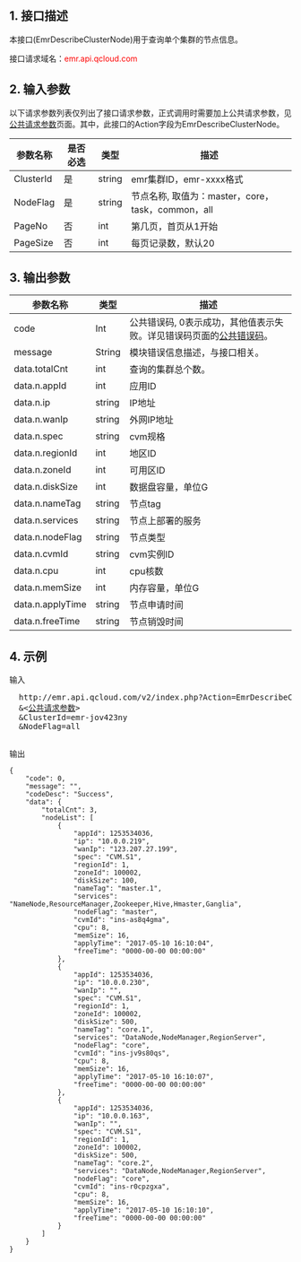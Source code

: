 ## 1. 接口描述
 
本接口(EmrDescribeClusterNode)用于查询单个集群的节点信息。

接口请求域名：<font style="color:red">emr.api.qcloud.com</font>

## 2. 输入参数
 以下请求参数列表仅列出了接口请求参数，正式调用时需要加上公共请求参数，见<a href="/doc/api/372/4153" title="公共请求参数">公共请求参数</a>页面。其中，此接口的Action字段为EmrDescribeClusterNode。

| 参数名称 | 是否必选  | 类型 | 描述 |
|---------|---------|---------|---------|
| ClusterId | 是 | string | emr集群ID，emr-xxxx格式 |
| NodeFlag | 是 | string | 节点名称, 取值为：master，core，task，common，all |
| PageNo | 否 | int | 第几页，首页从1开始 |
| PageSize | 否 | int | 每页记录数，默认20 |

## 3. 输出参数

| 参数名称 | 类型 | 描述 |
|---------|---------|---------|
| code | Int | 公共错误码, 0表示成功，其他值表示失败。详见错误码页面的<a href="/document/api/377/4173" title="公共错误码">公共错误码</a>。|
| message | String | 模块错误信息描述，与接口相关。|
| data.totalCnt | int | 查询的集群总个数。|
| data.n.appId | int | 应用ID |
| data.n.ip | string | IP地址 |
| data.n.wanIp | string | 外网IP地址 |
| data.n.spec | string | cvm规格 |
| data.n.regionId | int | 地区ID |
| data.n.zoneId | int | 可用区ID |
| data.n.diskSize | int | 数据盘容量，单位G |
| data.n.nameTag | string | 节点tag |
| data.n.services | string | 节点上部署的服务 |
| data.n.nodeFlag | string | 节点类型 |
| data.n.cvmId | string | cvm实例ID |
| data.n.cpu | int | cpu核数 |
| data.n.memSize | int | 内存容量，单位G |
| data.n.applyTime | string | 节点申请时间 |
| data.n.freeTime | string | 节点销毁时间 |

## 4. 示例
 
输入
<pre>
  http://emr.api.qcloud.com/v2/index.php?Action=EmrDescribeClusterNode
  &<<a href="/doc/api/229/6976">公共请求参数</a>>
  &ClusterId=emr-jov423ny
  &NodeFlag=all

</pre>

输出
```
{
    "code": 0,
    "message": "",
    "codeDesc": "Success",
    "data": {
        "totalCnt": 3,
        "nodeList": [
            {
                "appId": 1253534036,
                "ip": "10.0.0.219",
                "wanIp": "123.207.27.199",
                "spec": "CVM.S1",
                "regionId": 1,
                "zoneId": 100002,
                "diskSize": 100,
                "nameTag": "master.1",
                "services": "NameNode,ResourceManager,Zookeeper,Hive,Hmaster,Ganglia",
                "nodeFlag": "master",
                "cvmId": "ins-as8q4gma",
                "cpu": 8,
                "memSize": 16,
                "applyTime": "2017-05-10 16:10:04",
                "freeTime": "0000-00-00 00:00:00"
            },
            {
                "appId": 1253534036,
                "ip": "10.0.0.230",
                "wanIp": "",
                "spec": "CVM.S1",
                "regionId": 1,
                "zoneId": 100002,
                "diskSize": 500,
                "nameTag": "core.1",
                "services": "DataNode,NodeManager,RegionServer",
                "nodeFlag": "core",
                "cvmId": "ins-jv9s80qs",
                "cpu": 8,
                "memSize": 16,
                "applyTime": "2017-05-10 16:10:07",
                "freeTime": "0000-00-00 00:00:00"
            },
            {
                "appId": 1253534036,
                "ip": "10.0.0.163",
                "wanIp": "",
                "spec": "CVM.S1",
                "regionId": 1,
                "zoneId": 100002,
                "diskSize": 500,
                "nameTag": "core.2",
                "services": "DataNode,NodeManager,RegionServer",
                "nodeFlag": "core",
                "cvmId": "ins-r0cpzgxa",
                "cpu": 8,
                "memSize": 16,
                "applyTime": "2017-05-10 16:10:10",
                "freeTime": "0000-00-00 00:00:00"
            }
        ]
    }
}
```
